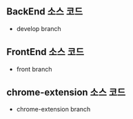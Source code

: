 ## BackEnd 소스 코드
- develop branch

## FrontEnd 소스 코드
- front branch

## chrome-extension 소스 코드
- chrome-extension branch
